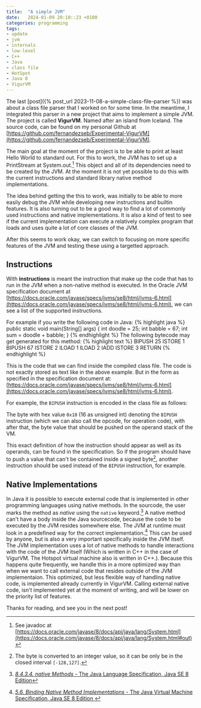 ```yaml
---
title:  "A simple JVM"
date:   2024-01-09 20:10::23 +0100
categories: programming
tags:
- update
- jvm
- internals
- low-level
- C++
- Java
- class file
- HotSpot
- Java 8
- VigurVM
---
```


The last [post]({% post_url 2023-11-08-a-simple-class-file-parser %}) was about a class file parser that I worked on for some time. In the meantime, I integrated this parser in a new project that aims to implement a simple JVM. The project is called **VigurVM**. Named after an island from Iceland.
The source code, can be found on my personal Github at [https://github.com/fernandezseb/Experimental-VigurVM](https://github.com/fernandezseb/Experimental-VigurVM).

The main goal at the moment of the project is to be able to print at least Hello World to standard out. For this to work, the JVM has to set up a PrintStream at System.out.[^1] This object and all of its dependencies need to be created by the JVM. At the moment it is not yet possible to do this with the current instructions and standard library native method implementations.

The idea behind getting the this to work, was initially to be able to more easily debug the JVM while developing new instructions and builtin features. It is also turning out to be a good way to find a lot of commonly used instructions and native implementations. It is also a kind of test to see if the current implementation can execute a relatively complex program that loads and uses quite a lot of core classes of the JVM.

After this seems to work okay, we can switch to focusing on more specific features of the JVM and testing these using a targetted approach.

## Instructions
With **instructions** is meant the instruction that make up the code that has to run in the JVM when a non-native method is executed. In the Oracle JVM specification document at [https://docs.oracle.com/javase/specs/jvms/se8/html/jvms-6.html](https://docs.oracle.com/javase/specs/jvms/se8/html/jvms-6.html), we can see a list of the supported instructions.

For example if you write the following code in Java:
{% highlight java %}
public static void main(String[] args) {
    int doodle = 25;
    int babble = 67;
    int sum = doodle + babble;
}
{% endhighlight %}
The following bytecode may get generated for this method:
{% highlight text %}
BIPUSH 25
ISTORE 1
BIPUSH 67
ISTORE 2
ILOAD 1
ILOAD 2
IADD
ISTORE 3
RETURN
{% endhighlight %}

This is the code that we can find inside the compiled class file. The code is not exactly stored as text like in the above example. But in the form as specified in the specification document at: [https://docs.oracle.com/javase/specs/jvms/se8/html/jvms-6.html](https://docs.oracle.com/javase/specs/jvms/se8/html/jvms-6.html).

For example, the `BIPUSH` instruction is encoded in the class file as follows:

The byte with hex value `0x10` (16 as unsigned int) denoting the `BIPUSH` instruction (which we can also call the opcode, for operation code), with after that, the byte value that should be pushed on the operand stack of the VM. 

This exact definition of how the instruction should appear as well as its operands, can be found in the specification. So if the program should have to push a value that can't be contained inside a signed byte[^2], another instruction should be used instead of the `BIPUSH` instruction, for example.

## Native Implementations
In Java it is possible to execute external code that is implemented in other programming languages using native methods. In the sourcode, the user marks the method as *native* using the `native` keyword.[^4] A native method can't have a body inside the Java sourcecode, because the code to be executed by the JVM resides somewhere else. The JVM at runtime must look in a predefined way for the correct implementation.[^3] This can be used by anyone, but is also a very important specifically inside the JVM itself. The JVM implementation uses a lot of native methods to handle interactions with the code of the JVM itself (Which is written in C++ in the case of VigurVM. The Hotspot virtual machine also is written in C++.). Because this happens quite frequently, we handle this in a more optimized way than when we want to call external code that resides outside of the JVM implementaion. This optimized, but less flexible way of handling native code, is implemented already currently in VigurVM. Calling external native code, isn't implemented yet at the moment of writing, and will be lower on the priority list of features.


Thanks for reading, and see you in the next post!


[^1]: See javadoc at [https://docs.oracle.com/javase/8/docs/api/java/lang/System.html](https://docs.oracle.com/javase/8/docs/api/java/lang/System.html#out)
[^2]: The byte is converted to an integer value, so it can be only be in the closed interval `[-128,127]`.
[^4]: [*8.4.3.4. native Methods* - The Java Language Specification, Java SE 8 Edition](https://docs.oracle.com/javase/specs/jls/se8/html/jls-8.html#jls-8.4.3.4)
[^3]: [*5.6. Binding Native Method Implementations* - The Java Virtual Machine Specification, Java SE 8 Edition ](https://docs.oracle.com/javase/specs/jvms/se8/html/jvms-5.html#jvms-5.6)
